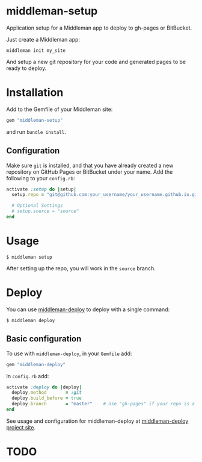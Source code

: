 middleman-setup
===============

Application setup for a Middleman app to deploy to gh-pages or BitBucket.

Just create a Middleman app:

```
middleman init my_site
```

And setup a new git repository for your code and generated pages to be ready to deploy.


# Installation

Add to the Gemfile of your Middleman site:

```ruby
gem "middleman-setup"
```

and run `bundle install`.

## Configuration

Make sure `git` is installed, and that you have already created a new repository on GitHub Pages or BitBucket under your name.
Add the following to your `config.rb`:

```ruby
activate :setup do |setup|
  setup.repo = "git@github.com:your_username/your_username.github.io.git" # read/write URL of your repo

  # Optional Settings
  # setup.source = "source"
end
```

# Usage

```
$ middleman setup
```

After setting up the repo, you will work in the `source` branch.

# Deploy

You can use [middleman-deploy](https://github.com/tvaughan/middleman-deploy) to deploy with a single command:

```
$ middleman deploy
```

## Basic configuration

To use with `middleman-deploy`, in your `Gemfile` add:

```ruby
gem "middleman-deploy"
```

In `config.rb` add:

```ruby
activate :deploy do |deploy|
  deploy.method       = :git
  deploy.build_before = true
  deploy.branch       = "master"    # Use "gh-pages" if your repo is a project site
end
```

See usage and configuration for middleman-deploy at [middleman-deploy project site](https://github.com/tvaughan/middleman-deploy).

# TODO



